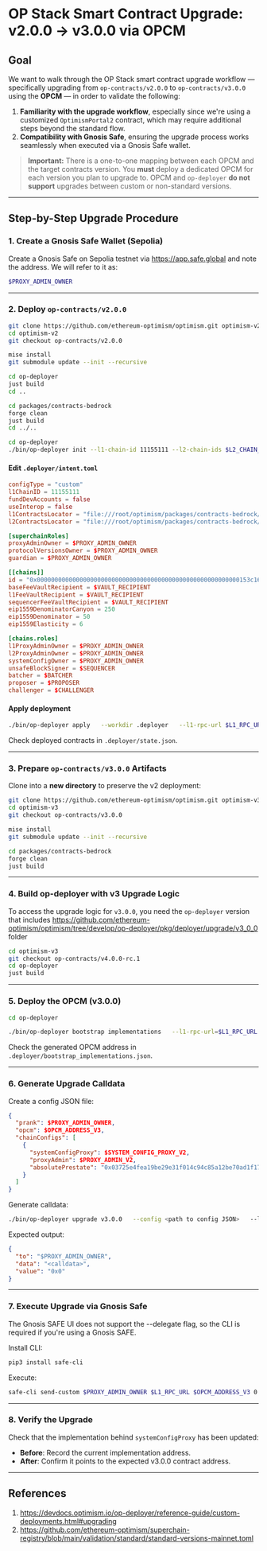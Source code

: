 # OP Stack Smart Contract Upgrade: v2.0.0 → v3.0.0 via OPCM

## Goal

We want to walk through the OP Stack smart contract upgrade workflow — specifically upgrading from `op-contracts/v2.0.0` to `op-contracts/v3.0.0` using the **OPCM** — in order to validate the following:

1. **Familiarity with the upgrade workflow**, especially since we're using a customized `OptimismPortal2` contract, which may require additional steps beyond the standard flow.
2. **Compatibility with Gnosis Safe**, ensuring the upgrade process works seamlessly when executed via a Gnosis Safe wallet.

> **Important:** There is a one-to-one mapping between each OPCM and the target contracts version. You **must** deploy a dedicated OPCM for each version you plan to upgrade to. OPCM and `op-deployer` **do not support** upgrades between custom or non-standard versions.

---

## Step-by-Step Upgrade Procedure

### 1. Create a Gnosis Safe Wallet (Sepolia)

Create a Gnosis Safe on Sepolia testnet via https://app.safe.global and note the address. We will refer to it as:

```bash
$PROXY_ADMIN_OWNER
```

---

### 2. Deploy `op-contracts/v2.0.0`

```bash
git clone https://github.com/ethereum-optimism/optimism.git optimism-v2
cd optimism-v2
git checkout op-contracts/v2.0.0

mise install
git submodule update --init --recursive

cd op-deployer
just build
cd ..

cd packages/contracts-bedrock
forge clean
just build
cd ../..

cd op-deployer
./bin/op-deployer init --l1-chain-id 11155111 --l2-chain-ids $L2_CHAIN_ID --workdir .deployer --intent-config-type custom
```

#### Edit `.deployer/intent.toml`

```toml
configType = "custom"
l1ChainID = 11155111
fundDevAccounts = false
useInterop = false
l1ContractsLocator = "file:///root/optimism/packages/contracts-bedrock/forge-artifacts/"
l2ContractsLocator = "file:///root/optimism/packages/contracts-bedrock/forge-artifacts/"

[superchainRoles]
proxyAdminOwner = $PROXY_ADMIN_OWNER
protocolVersionsOwner = $PROXY_ADMIN_OWNER
guardian = $PROXY_ADMIN_OWNER

[[chains]]
id = "0x000000000000000000000000000000000000000000000000000000000153c16e"
baseFeeVaultRecipient = $VAULT_RECIPIENT
l1FeeVaultRecipient = $VAULT_RECIPIENT
sequencerFeeVaultRecipient = $VAULT_RECIPIENT
eip1559DenominatorCanyon = 250
eip1559Denominator = 50
eip1559Elasticity = 6

[chains.roles]
l1ProxyAdminOwner = $PROXY_ADMIN_OWNER
l2ProxyAdminOwner = $PROXY_ADMIN_OWNER
systemConfigOwner = $PROXY_ADMIN_OWNER
unsafeBlockSigner = $SEQUENCER
batcher = $BATCHER
proposer = $PROPOSER
challenger = $CHALLENGER
```

#### Apply deployment

```bash
./bin/op-deployer apply   --workdir .deployer   --l1-rpc-url $L1_RPC_URL   --private-key $DEPLOYER_PRIVATE_KEY   --deployment-target live
```

Check deployed contracts in `.deployer/state.json`.

---

### 3. Prepare `op-contracts/v3.0.0` Artifacts

Clone into a **new directory** to preserve the v2 deployment:

```bash
git clone https://github.com/ethereum-optimism/optimism.git optimism-v3
cd optimism-v3
git checkout op-contracts/v3.0.0

mise install
git submodule update --init --recursive

cd packages/contracts-bedrock
forge clean
just build
```

---

### 4. Build op-deployer with v3 Upgrade Logic

To access the upgrade logic for `v3.0.0`, you need the `op-deployer` version that includes https://github.com/ethereum-optimism/optimism/tree/develop/op-deployer/pkg/deployer/upgrade/v3_0_0 folder

```bash
cd optimism-v3
git checkout op-contracts/v4.0.0-rc.1
cd op-deployer
just build
```

---

### 5. Deploy the OPCM (v3.0.0)

```bash
cd op-deployer

./bin/op-deployer bootstrap implementations   --l1-rpc-url=$L1_RPC_URL   --private-key=$DEPLOYER_PRIVATE_KEY   --artifacts-locator="file:///root/optimism-v3/packages/contracts-bedrock/forge-artifacts/"   --outfile="./.deployer/bootstrap_implementations.json"   --mips-version="2"   --protocol-versions-proxy=$PROTOCOL_VERSIONS_PROXY_V2   --superchain-config-proxy=$SUPERCHAIN_CONFIG_PROXY_V2   --upgrade-controller=$PROXY_ADMIN_OWNER
```

Check the generated OPCM address in `.deployer/bootstrap_implementations.json`.

---

### 6. Generate Upgrade Calldata

Create a config JSON file:

```json
{
  "prank": $PROXY_ADMIN_OWNER,
  "opcm": $OPCM_ADDRESS_V3,
  "chainConfigs": [
    {
      "systemConfigProxy": $SYSTEM_CONFIG_PROXY_V2,
      "proxyAdmin": $PROXY_ADMIN_V2,
      "absolutePrestate": "0x03725e4fea19be29e31f014c94c85a12be70ad1f17b4f939094a7e9d56ef7bdf"
    }
  ]
}
```

Generate calldata:

```bash
./bin/op-deployer upgrade v3.0.0   --config <path to config JSON>   --l1-rpc-url $L1_RPC_URL
```

Expected output:

```json
{
  "to": "$PROXY_ADMIN_OWNER",
  "data": "<calldata>",
  "value": "0x0"
}
```

---

### 7. Execute Upgrade via Gnosis Safe
The Gnosis SAFE UI does not support the --delegate flag, so the CLI is required if you're using a Gnosis SAFE.

Install CLI:

```bash
pip3 install safe-cli
```

Execute:

```bash
safe-cli send-custom $PROXY_ADMIN_OWNER $L1_RPC_URL $OPCM_ADDRESS_V3 0 <calldata>   --private-key <signer_private_key>   --delegate
```

---

### 8. Verify the Upgrade

Check that the implementation behind `systemConfigProxy` has been updated:

- **Before**: Record the current implementation address.
- **After**: Confirm it points to the expected v3.0.0 contract address.

---

## References
1. https://devdocs.optimism.io/op-deployer/reference-guide/custom-deployments.html#upgrading
2. https://github.com/ethereum-optimism/superchain-registry/blob/main/validation/standard/standard-versions-mainnet.toml